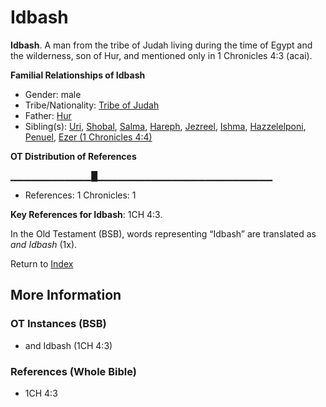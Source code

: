 # Idbash
**Idbash**. 
A man from the tribe of Judah living during the time of Egypt and the wilderness, son of Hur, and mentioned only in 1 Chronicles 4:3 (acai). 




**Familial Relationships of Idbash**


* Gender: male
* Tribe/Nationality: [Tribe of Judah](../../../groups/md/acai/Judah.md)
* Father: [Hur](Hur.2.md)
* Sibling(s): [Uri](Uri.md), [Shobal](Shobal.2.md), [Salma](Salma.md), [Hareph](Hareph.md), [Jezreel](Jezreel.md), [Ishma](Ishma.md), [Hazzelelponi](Hazzelelponi.md), [Penuel](Penuel.md), [Ezer (1 Chronicles 4:4)](Ezer.2.md)


**OT Distribution of References**

▁▁▁▁▁▁▁▁▁▁▁▁█▁▁▁▁▁▁▁▁▁▁▁▁▁▁▁▁▁▁▁▁▁▁▁▁▁▁
* References: 1 Chronicles: 1



**Key References for Idbash**: 
1CH 4:3. 


In the Old Testament (BSB), words representing “Idbash” are translated as 
*and Idbash* (1x). 




Return to [Index](00-Index.md)

## More Information

### OT Instances (BSB)

* and Idbash (1CH 4:3)



### References (Whole Bible)

* 1CH 4:3



